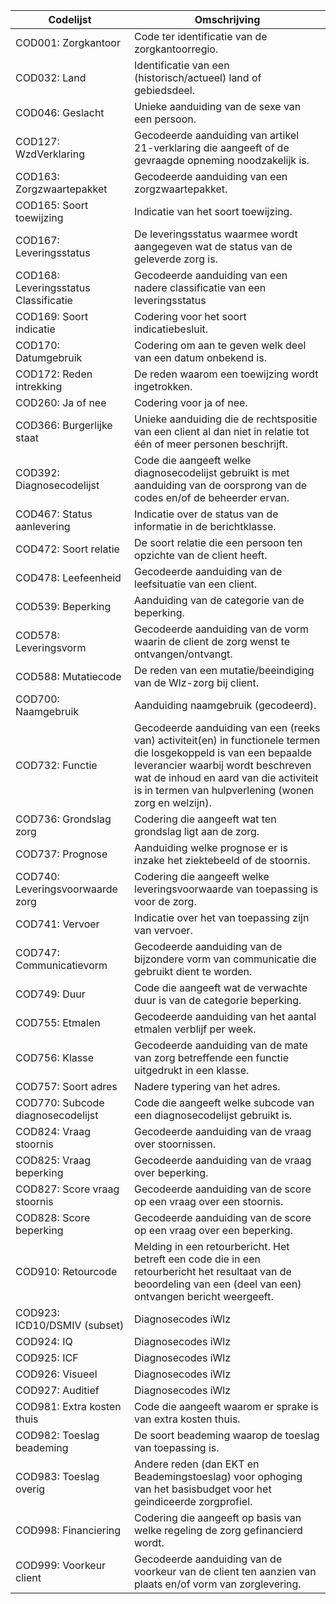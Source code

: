 |Codelijst |Omschrijving|
|-----------------------------------------------------------------------------------------------------------------------------------------------------------------------------------|--------------------------------------------------------------------------------------------------------|
|COD001: Zorgkantoor|Code ter identificatie van de zorgkantoorregio.                                                                                                                |                                                                                                        |
|COD032: Land|Identificatie van een (historisch/actueel) land of gebiedsdeel.                                                                                                       |                                                                                                        |
|COD046: Geslacht|Unieke aanduiding van de sexe van een persoon.                                                                                                                    |                                                                                                        |
|COD127: WzdVerklaring|Gecodeerde aanduiding van artikel 21-verklaring die aangeeft of de gevraagde opneming noodzakelijk is.                                                 |
|COD163: Zorgzwaartepakket|Gecodeerde aanduiding van een zorgzwaartepakket.                                                                                                         |                                                                                                        |
|COD165: Soort toewijzing|Indicatie van het soort toewijzing.                                                                                                                       |                                                                                                        |
|COD167: Leveringsstatus|De leveringsstatus waarmee wordt aangegeven wat de status van de geleverde zorg is.                                                                        |                                                                                                        |
|COD168: Leveringsstatus Classificatie|Gecodeerde aanduiding van een nadere classificatie van een leveringsstatus                                                                   |                                                                                                        |
|COD169: Soort indicatie|Codering voor het soort indicatiebesluit.                                                                                                                  |                                                                                                        |
|COD170: Datumgebruik|Codering om aan te geven welk deel van een datum onbekend is.                                                                                                 |                                                                                                        |
|COD172: Reden intrekking|De reden waarom een toewijzing wordt ingetrokken.                                                                                                         |                                                                                                        |
|COD260: Ja of nee|Codering voor ja of nee.                                                                                                                                         |                                                                                                        |
|COD366: Burgerlijke staat|Unieke aanduiding die de rechtspositie van een client al dan niet in relatie tot één of meer personen beschrijft.                                        |                                                                                                        |
|COD392: Diagnosecodelijst|Code die aangeeft welke diagnosecodelijst gebruikt is met aanduiding van de oorsprong van de codes en/of de beheerder ervan.                                 |
|COD467: Status aanlevering|Indicatie over de status van de informatie in de berichtklasse.                                                                                         |                                                                                                        |
|COD472: Soort relatie|De soort relatie die een persoon ten opzichte van de client heeft.                                                                                           |                                                                                                        |
|COD478: Leefeenheid|Gecodeerde aanduiding van de leefsituatie van een client.                                                                                                      |                                                                                                        |
|COD539: Beperking|Aanduiding van de categorie van de beperking.                                                                                                                    |                                                                                                        |
|COD578: Leveringsvorm|Gecodeerde aanduiding van de vorm waarin de client de zorg wenst te ontvangen/ontvangt.                                                                      |                                                                                                        |
|COD588: Mutatiecode|De reden van een mutatie/beeindiging van de Wlz-zorg bij client.                                                                                               |                                                                                                        |
|COD700: Naamgebruik|Aanduiding naamgebruik (gecodeerd).                                                                                                                            |                                                                                                        |
|COD732: Functie|Gecodeerde aanduiding van een (reeks van) activiteit(en) in functionele termen die losgekoppeld is van een bepaalde leverancier waarbij wordt beschreven wat de inhoud en aard van die activiteit is in termen van hulpverlening (wonen zorg en welzijn).|
|COD736: Grondslag zorg|Codering die aangeeft wat ten grondslag ligt aan de zorg.                                                                                                   |                                                                                                        |
|COD737: Prognose|Aanduiding welke prognose er is inzake het ziektebeeld of de stoornis.                                                                                            |                                                                                                        |
|COD740: Leveringsvoorwaarde zorg|Codering die aangeeft welke leveringsvoorwaarde van toepassing is voor de zorg.                                                                   |                                                                                                        |
|COD741: Vervoer|Indicatie over het van toepassing zijn van vervoer.                                                                                                                |                                                                                                        |
|COD747: Communicatievorm|Gecodeerde aanduiding van de bijzondere vorm van communicatie die gebruikt dient te worden.                                                               |                                                                                                        |
|COD749: Duur|Code die aangeeft wat de verwachte duur is van de categorie beperking.                                                                                                |                                                                                                        |
|COD755: Etmalen|Gecodeerde aanduiding van het aantal etmalen verblijf per week.                                                                                                    |                                                                                                        |
|COD756: Klasse|Gecodeerde aanduiding van de mate van zorg betreffende een functie uitgedrukt in een klasse.                                                                              |
|COD757: Soort adres|Nadere typering van het adres.                                                                                                                                 |                                                                                                        |
|COD770: Subcode diagnosecodelijst|Code die aangeeft welke subcode van een diagnosecodelijst gebruikt is.                                                                           |                                                                                                        |
|COD824: Vraag stoornis|Gecodeerde aanduiding van de vraag over stoornissen.                                                                                                        |                                                                                                        |
|COD825: Vraag beperking|Gecodeerde aanduiding van de vraag over beperking.                                                                                                         |                                                                                                        |
|COD827: Score vraag stoornis|Gecodeerde aanduiding van de score op een vraag over een stoornis.                                                                                    |                                                                                                        |
|COD828: Score beperking|Gecodeerde aanduiding van de score op een vraag over een beperking.                                                                                        |                                                                                                        |
|COD910: Retourcode|Melding in een retourbericht. Het betreft een code die in een retourbericht het resultaat van de beoordeling van een (deel van een) ontvangen bericht weergeeft.|                                                                                                        |
|COD923: ICD10/DSMIV (subset)|Diagnosecodes iWlz                                                                                                                                    |                                                                                                        |
|COD924: IQ|Diagnosecodes iWlz                                                                                                                                                      |                                                                                                        |
|COD925: ICF|Diagnosecodes iWlz                                                                                                                                                     |                                                                                                        |
|COD926: Visueel|Diagnosecodes iWlz                                                                                                                                                 |                                                                                                        |
|COD927: Auditief|Diagnosecodes iWlz                                                                                                                                                |                                                                                                        |
|COD981: Extra kosten thuis|Code die aangeeft waarom er sprake is van extra kosten thuis.                                                                                           |                                                                                                        |
|COD982: Toeslag beademing|De soort beademing waarop de toeslag van toepassing is.                                                                                                  |                                                                                                        |
|COD983: Toeslag overig|Andere reden (dan EKT en Beademingstoeslag) voor ophoging van het basisbudget voor het geindiceerde zorgprofiel.                                            |                                                                                                        |
|COD998: Financiering|Codering die aangeeft op basis van welke regeling de zorg gefinancierd wordt.                                                                                 |                                                                                                        |
|COD999: Voorkeur client|Gecodeerde aanduiding van de voorkeur van de client ten aanzien van plaats en/of vorm van zorglevering.                                                    |                                                                                                        |

